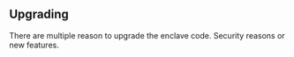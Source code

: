 ## Upgrading
There are multiple reason to upgrade the enclave code. Security reasons or new features.

[comment]: <> ([TODO] - This section needs to be finalised)
